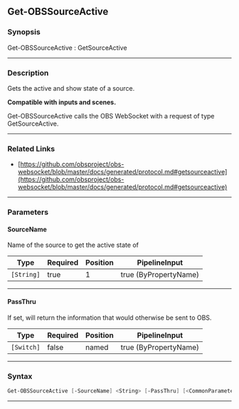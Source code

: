 Get-OBSSourceActive
-------------------
### Synopsis
Get-OBSSourceActive : GetSourceActive

---
### Description

Gets the active and show state of a source.

**Compatible with inputs and scenes.**


Get-OBSSourceActive calls the OBS WebSocket with a request of type GetSourceActive.

---
### Related Links
* [https://github.com/obsproject/obs-websocket/blob/master/docs/generated/protocol.md#getsourceactive](https://github.com/obsproject/obs-websocket/blob/master/docs/generated/protocol.md#getsourceactive)



---
### Parameters
#### **SourceName**

Name of the source to get the active state of






|Type      |Required|Position|PipelineInput        |
|----------|--------|--------|---------------------|
|`[String]`|true    |1       |true (ByPropertyName)|



---
#### **PassThru**

If set, will return the information that would otherwise be sent to OBS.






|Type      |Required|Position|PipelineInput        |
|----------|--------|--------|---------------------|
|`[Switch]`|false   |named   |true (ByPropertyName)|



---
### Syntax
```PowerShell
Get-OBSSourceActive [-SourceName] <String> [-PassThru] [<CommonParameters>]
```
---
